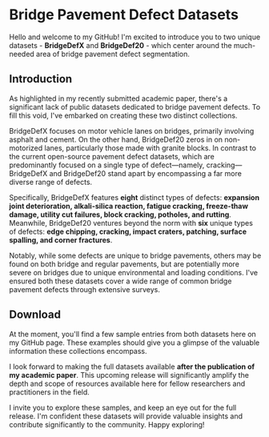 # Bridge Pavement Defect Datasets
  Hello and welcome to my GitHub! I'm excited to introduce you to two unique datasets - **BridgeDefX** and **BridgeDef20** - which center around the much-needed area of bridge pavement defect segmentation. 
## Introduction
  As highlighted in my recently submitted academic paper, there's a significant lack of public datasets dedicated to bridge pavement defects. To fill this void, I've embarked on creating these two distinct collections. 

  BridgeDefX focuses on motor vehicle lanes on bridges, primarily involving asphalt and cement. On the other hand, BridgeDef20 zeros in on non-motorized lanes, particularly those made with granite blocks. In contrast to the current open-source pavement defect datasets, which are predominantly focused on a single type of defect—namely, cracking—BridgeDefX and BridgeDef20 stand apart by encompassing a far more diverse range of defects. 

  Specifically, BridgeDefX features **eight** distinct types of defects: **expansion joint deterioration, alkali-silica reaction, fatigue cracking, freeze-thaw damage, utility cut failures, block cracking, potholes, and rutting**. Meanwhile, BridgeDef20 ventures beyond the norm with **six** unique types of defects: **edge chipping, cracking, impact craters, patching, surface spalling, and corner fractures**. 

  Notably, while some defects are unique to bridge pavements, others may be found on both bridge and regular pavements, but are potentially more severe on bridges due to unique environmental and loading conditions. I've ensured both these datasets cover a wide range of common bridge pavement defects through extensive surveys.
## Download
  At the moment, you'll find a few sample entries from both datasets here on my GitHub page. These examples should give you a glimpse of the valuable information these collections encompass. 

  I look forward to making the full datasets available **after the publication of my academic paper**. This upcoming release will significantly amplify the depth and scope of resources available here for fellow researchers and practitioners in the field.

  I invite you to explore these samples, and keep an eye out for the full release. I'm confident these datasets will provide valuable insights and contribute significantly to the community. Happy exploring!
